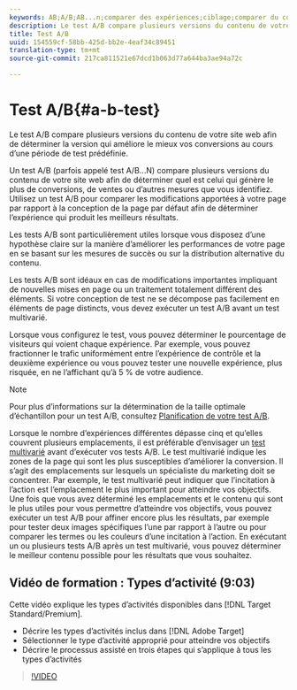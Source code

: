 ```yaml
---
keywords: AB;A/B;AB...n;comparer des expériences;ciblage;comparer du contenu
description: Le test A/B compare plusieurs versions du contenu de votre site web afin de déterminer la version qui améliore le mieux vos conversions au cours d’une période de test prédéfinie.
title: Test A/B
uuid: 154559cf-58bb-425d-bb2e-4eaf34c89451
translation-type: tm+mt
source-git-commit: 217ca811521e67dcd1b063d77a644ba3ae94a72c

---
```



# Test A/B{#a-b-test}

Le test A/B compare plusieurs versions du contenu de votre site web afin de déterminer la version qui améliore le mieux vos conversions au cours d’une période de test prédéfinie.

Un test A/B (parfois appelé test A/B...N) compare plusieurs versions du contenu de votre site web afin de déterminer quel est celui qui génère le plus de conversions, de ventes ou d’autres mesures que vous identifiez. Utilisez un test A/B pour comparer les modifications apportées à votre page par rapport à la conception de la page par défaut afin de déterminer l’expérience qui produit les meilleurs résultats.

Les tests A/B sont particulièrement utiles lorsque vous disposez d’une hypothèse claire sur la manière d’améliorer les performances de votre page en se basant sur les mesures de succès ou sur la distribution alternative du contenu.

Les tests A/B sont idéaux en cas de modifications importantes impliquant de nouvelles mises en page ou un traitement totalement différent des éléments. Si votre conception de test ne se décompose pas facilement en éléments de page distincts, vous devez exécuter un test A/B avant un test multivarié.

Lorsque vous configurez le test, vous pouvez déterminer le pourcentage de visiteurs qui voient chaque expérience. Par exemple, vous pouvez fractionner le trafic uniformément entre l’expérience de contrôle et la deuxième expérience ou vous pouvez tester une nouvelle expérience, plus risquée, en ne l’affichant qu’à 5 % de votre audience.

>[!NOTE]
>
>Pour plus d’informations sur la détermination de la taille optimale d’échantillon pour un test A/B, consultez [Planification de votre test A/B](../../c-activities/t-test-ab/sample-size-determination.md#concept_2801F552DB874C20B8A17C1B774C0383).

Lorsque le nombre d’expériences différentes dépasse cinq et qu’elles couvrent plusieurs emplacements, il est préférable d’envisager un [test multivarié](/help/c-activities/c-multivariate-testing/multivariate-testing.md) avant d’exécuter vos tests A/B. Le test multivarié indique les zones de la page qui sont les plus susceptibles d’améliorer la conversion. Il s’agit des emplacements sur lesquels un spécialiste du marketing doit se concentrer. Par exemple, le test multivarié peut indiquer que l’incitation à l’action est l’emplacement le plus important pour atteindre vos objectifs. Une fois que vous avez déterminé les emplacements et le contenu qui sont le plus utiles pour vous permettre d’atteindre vos objectifs, vous pouvez exécuter un test A/B pour affiner encore plus les résultats, par exemple pour tester deux images spécifiques l’une par rapport à l’autre ou pour comparer les termes ou les couleurs d’une incitation à l’action. En exécutant un ou plusieurs tests A/B après un test multivarié, vous pouvez déterminer le meilleur contenu possible pour les résultats que vous souhaitez.

## Vidéo de formation : Types d’activité (9:03)

Cette vidéo explique les types d’activités disponibles dans [!DNL Target Standard/Premium].

* Décrire les types d’activités inclus dans [!DNL Adobe Target]
* Sélectionner le type d’activité approprié pour atteindre vos objectifs
* Décrire le processus assisté en trois étapes qui s’applique à tous les types d’activités

>[!VIDEO](https://video.tv.adobe.com/v/17386?captions=fre_fr)
